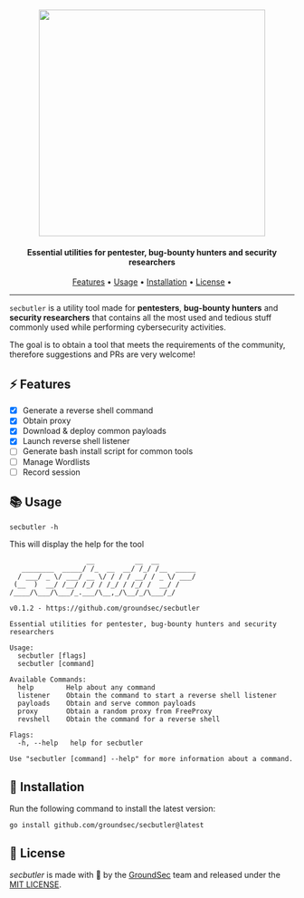 <h1 align="center">
	<img src="https://github.com/groundsec/secbutler/blob/main/docs/logo.png?raw=true" width="400">
</h1>

<h4 align="center">Essential utilities for pentester, bug-bounty hunters and security researchers</h4>

<p align="center">
  <a href="#-features">Features</a> •
  <a href="#-usage">Usage</a> •
  <a href="#-installation">Installation</a> •
  <a href="#-license">License</a> •
</p>

---

`secbutler` is a utility tool made for **pentesters**, **bug-bounty hunters** and **security researchers** that contains all the most used and tedious stuff commonly used while performing cybersecurity activities.

The goal is to obtain a tool that meets the requirements of the community, therefore suggestions and PRs are very welcome!

## ⚡ Features

- [x] Generate a reverse shell command
- [x] Obtain proxy
- [x] Download & deploy common payloads
- [x] Launch reverse shell listener
- [ ] Generate bash install script for common tools
- [ ] Manage Wordlists
- [ ] Record session

## 📚 Usage

```
secbutler -h
```

This will display the help for the tool

```
                   __          __  __
   ________  _____/ /_  __  __/ /_/ /__  _____
  / ___/ _ \/ ___/ __ \/ / / / __/ / _ \/ ___/
 (__  )  __/ /__/ /_/ / /_/ / /_/ /  __/ /
/____/\___/\___/_.___/\__,_/\__/_/\___/_/

v0.1.2 - https://github.com/groundsec/secbutler

Essential utilities for pentester, bug-bounty hunters and security researchers

Usage:
  secbutler [flags]
  secbutler [command]

Available Commands:
  help        Help about any command
  listener    Obtain the command to start a reverse shell listener
  payloads    Obtain and serve common payloads
  proxy       Obtain a random proxy from FreeProxy
  revshell    Obtain the command for a reverse shell

Flags:
  -h, --help   help for secbutler

Use "secbutler [command] --help" for more information about a command.
```

## 🚀 Installation

Run the following command to install the latest version:

```
go install github.com/groundsec/secbutler@latest
```

## 🪪 License

_secbutler_ is made with 🖤 by the [GroundSec](https://groundsec.io) team and released under the [MIT LICENSE](https://github.com/groundsec/secbutler/blob/main/LICENSE).
